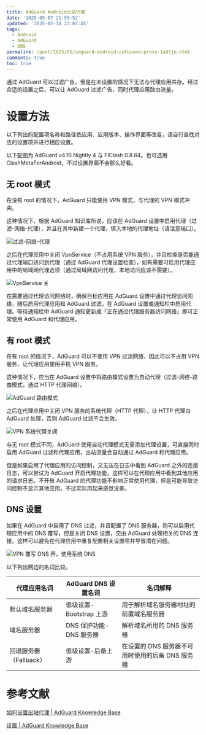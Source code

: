 ```yaml
---
title: AdGuard Android出站代理
date: '2025-05-07 21:55:52'
updated: '2025-05-14 23:07:45'
tags:
  - Android
  - AdGuard
  - DNS
permalink: /post/2025/05/adguard-android-outbound-proxy-1ad1jn.html
comments: true
toc: true
---
```






通过 AdGuard 可以过滤广告，但是在未设置的情况下无法与代理应用共存。经过合适的设置之后，可以让 AdGuard 过滤广告，同时代理应用路由流量。

# 设置方法

以下列出的配置项名称和路径依应用、应用版本、操作界面等改变，请自行查找对应的设置项并进行相应设置。

以下配图为 AdGuard v4.10 Nightly 4 与 FlClash 0.8.84。也可选用 ClashMetaForAndroid，不过设置界面不会那么好看。

## 无 root 模式

在没有 root 的情况下，AdGuard 只能使用 VPN 模式，与代理的 VPN 模式冲突。

这种情况下，根据 AdGuard 知识库所说，应该在 AdGuard 设置中启用代理（过滤-网络-代理），并且在其中新建一个代理，填入本地的代理地址（请注意端口）。

![过滤-网络-代理](https://cdn-res.emptylight.cn/share/img/2025/0a867892a68e31bb55ded1b65c1f6ecc.jpg "过滤-网络-代理")

之后在代理应用中关闭 VpnService（不占用系统 VPN 服务），并且检查是否能通过代理端口访问到代理（通过 AdGuard 代理设置检查），如有需要可启用代理应用中的局域网代理选项（通过局域网访问代理，本地访问应该不需要）。

![VpnService 关](https://cdn-res.emptylight.cn/share/img/2025/a8dfd4f5bfe9bda5f414e5ee2c861c36.jpg "VpnService关")

在需要通过代理访问网络时，确保目标应用在 AdGuard 设置中通过代理访问网络，随后启用代理应用和 AdGuard 过滤，在 AdGuard 设置或通知栏中启用代理。等待通知栏中 AdGuard 通知更新成『正在通过代理服务器访问网络』即可正常使用 AdGuard 和代理应用。

## 有 root 模式

在有 root 的情况下，AdGuard 可以不使用 VPN 过滤网络，因此可以不占用 VPN 服务，让代理应用使用手机 VPN 服务。

这种情况下，应当在 AdGuard 设置中将路由模式设置为自动代理（过滤-网络-路由模式，通过 HTTP 代理网络）。

![AdGuard 路由模式](https://cdn-res.emptylight.cn/share/img/2025/33950c3004179c40f8b3550b2d481698.jpg "过滤-网络-路由模式")

之后在代理应用中关闭 VPN 服务的系统代理（HTTP 代理），让 HTTP 代理由 AdGuard 处理，否则 AdGuard 过滤不会生效。

![VPN 系统代理关闭](https://cdn-res.emptylight.cn/share/img/2025/05476454e8171d756e59fc52550390d2.jpg "VPN系统代理")

与无 root 模式不同，AdGuard 使用自动代理模式无需添加代理设置，可直接同时启用 AdGuard 过滤和代理应用，出站流量会自动通过 AdGuard 和代理应用。

但是如果启用了代理应用的访问控制，又无法在日志中看到 AdGuard 之外的连接日志，可以尝试为 AdGuard 开启代理功能，这样可以在代理应用中看到其他应用的请求日志。不开启 AdGuard 的代理功能不影响正常使用代理，但是可能导致访问控制不显示其他应用。不过实际用起来感觉没差。

## DNS 设置

如果在 AdGuard 中启用了 DNS 过滤，并且配置了 DNS 服务器，则可以启用代理应用中的 DNS 覆写，但是关闭 DNS 设置，交由 AdGuard 处理相关的 DNS 连接。这样可以避免在代理应用中重复配置相关设置项并导致潜在问题。

![VPN 覆写 DNS 开，使用系统 DNS](https://cdn-res.emptylight.cn/share/img/2025/ef0d453560fbe3f4ed2a0750efcd8f77.jpg "VPN覆写DNS")

以下列出两边的名词比较。

|代理应用名词|AdGuard DNS 设置名词|名词解释|
| ----------------------| -----------------------| ------------------------------------------------|
|默认域名服务器|低级设置-Bootstrap 上游|用于解析域名服务器地址的前置域名服务器|
|域名服务器|DNS 保护功能-DNS 服务器|解析域名所用的 DNS 服务器|
|回退服务器（Fallback）|低级设置-后备上游|在设置的 DNS 服务器不可用时使用的后备 DNS 服务器|

# 参考文献

[如何设置出站代理 | AdGuard Knowledge Base](https://adguard.com/kb/zh-CN/adguard-for-android/solving-problems/outbound-proxy/)

[设置 | AdGuard Knowledge Base](https://adguard.com/kb/zh-CN/adguard-for-android/features/settings/#routing-mode)
